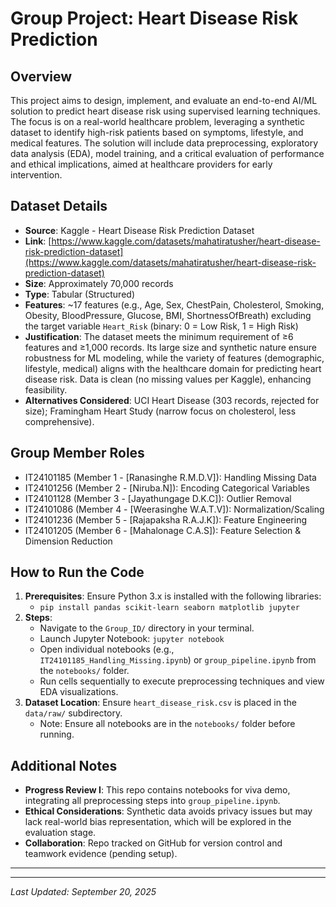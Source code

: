 # Group Project: Heart Disease Risk Prediction


## Overview
This project aims to design, implement, and evaluate an end-to-end AI/ML solution to predict heart disease risk using supervised learning techniques. The focus is on a real-world healthcare problem, leveraging a synthetic dataset to identify high-risk patients based on symptoms, lifestyle, and medical features. The solution will include data preprocessing, exploratory data analysis (EDA), model training, and a critical evaluation of performance and ethical implications, aimed at healthcare providers for early intervention.
## Dataset Details
- **Source**: Kaggle - Heart Disease Risk Prediction Dataset
- **Link**: [https://www.kaggle.com/datasets/mahatiratusher/heart-disease-risk-prediction-dataset](https://www.kaggle.com/datasets/mahatiratusher/heart-disease-risk-prediction-dataset)
- **Size**: Approximately 70,000 records
- **Type**: Tabular (Structured)
- **Features**: ~17 features (e.g., Age, Sex, ChestPain, Cholesterol, Smoking, Obesity, BloodPressure, Glucose, BMI, ShortnessOfBreath) excluding the target variable `Heart_Risk` (binary: 0 = Low Risk, 1 = High Risk)
- **Justification**: The dataset meets the minimum requirement of ≥6 features and ≥1,000 records. Its large size and synthetic nature ensure robustness for ML modeling, while the variety of features (demographic, lifestyle, medical) aligns with the healthcare domain for predicting heart disease risk. Data is clean (no missing values per Kaggle), enhancing feasibility.
- **Alternatives Considered**: UCI Heart Disease (303 records, rejected for size); Framingham Heart Study (narrow focus on cholesterol, less comprehensive).
## Group Member Roles
- IT24101185 (Member 1 - [Ranasinghe R.M.D.V]): Handling Missing Data
- IT24101256 (Member 2 - [Niruba.N]): Encoding Categorical Variables
- IT24101128 (Member 3 - [Jayathungage D.K.C]): Outlier Removal
- IT24101086 (Member 4 - [Weerasinghe W.A.T.V]): Normalization/Scaling
- IT24101236 (Member 5 - [Rajapaksha R.A.J.K]): Feature Engineering
- IT24101205 (Member 6 - [Mahalonage C.A.S]): Feature Selection & Dimension Reduction

## How to Run the Code
1. **Prerequisites**: Ensure Python 3.x is installed with the following libraries:
   - `pip install pandas scikit-learn seaborn matplotlib jupyter`
2. **Steps**:
   - Navigate to the `Group_ID/` directory in your terminal.
   - Launch Jupyter Notebook: `jupyter notebook`
   - Open individual notebooks (e.g., `IT24101185_Handling_Missing.ipynb`) or `group_pipeline.ipynb` from the `notebooks/` folder.
   - Run cells sequentially to execute preprocessing techniques and view EDA visualizations.
3. **Dataset Location**: Ensure `heart_disease_risk.csv` is placed in the `data/raw/` subdirectory.
   - Note: Ensure all notebooks are in the `notebooks/` folder before running.
## Additional Notes
- **Progress Review I**: This repo contains notebooks for viva demo, integrating all preprocessing steps into `group_pipeline.ipynb`.
- **Ethical Considerations**: Synthetic data avoids privacy issues but may lack real-world bias representation, which will be explored in the evaluation stage.
- **Collaboration**: Repo tracked on GitHub for version control and teamwork evidence (pending setup).
---
---
*Last Updated: September 20, 2025*